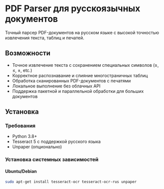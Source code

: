# PDF Parser для русскоязычных документов

Точный парсер PDF-документов на русском языке с высокой точностью извлечения текста, таблиц и печатей.

## Возможности

- Точное извлечение текста с сохранением специальных символов (≥, ≤, ±, etc.)
- Корректное распознавание и слияние многостраничных таблиц
- Обработка сканированных PDF-документов с печатями
- Локальное выполнение без облачных API
- Поддержка пакетной и параллельной обработки для больших документов

## Установка

### Требования

- Python 3.8+
- Tesseract 5 с поддержкой русского языка
- Unpaper (опционально)

### Установка системных зависимостей

#### Ubuntu/Debian

```bash
sudo apt-get install tesseract-ocr tesseract-ocr-rus unpaper
